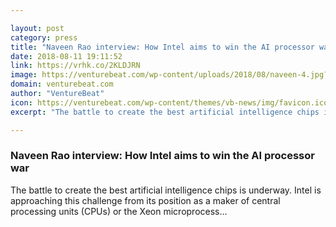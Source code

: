 ```yaml
---

layout: post
category: press
title: "Naveen Rao interview: How Intel aims to win the AI processor war"
date: 2018-08-11 19:11:52
link: https://vrhk.co/2KLDJRN
image: https://venturebeat.com/wp-content/uploads/2018/08/naveen-4.jpg?fit=979%2C715&strip=all
domain: venturebeat.com
author: "VentureBeat"
icon: https://venturebeat.com/wp-content/themes/vb-news/img/favicon.ico
excerpt: "The battle to create the best artificial intelligence chips is underway. Intel is approaching this challenge from its position as a maker of central processing units (CPUs) or the Xeon microprocess…"

---
```


### Naveen Rao interview: How Intel aims to win the AI processor war

The battle to create the best artificial intelligence chips is underway. Intel is approaching this challenge from its position as a maker of central processing units (CPUs) or the Xeon microprocess…